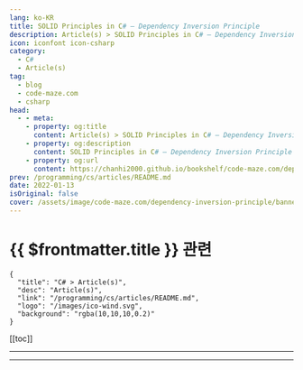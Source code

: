 ```yaml
---
lang: ko-KR
title: SOLID Principles in C# – Dependency Inversion Principle
description: Article(s) > SOLID Principles in C# – Dependency Inversion Principle
icon: iconfont icon-csharp
category: 
  - C#
  - Article(s)
tag: 
  - blog
  - code-maze.com
  - csharp
head:  
  - - meta:
    - property: og:title
      content: Article(s) > SOLID Principles in C# – Dependency Inversion Principle
    - property: og:description
      content: SOLID Principles in C# – Dependency Inversion Principle
    - property: og:url
      content: https://chanhi2000.github.io/bookshelf/code-maze.com/dependency-inversion-principle.html
prev: /programming/cs/articles/README.md
date: 2022-01-13
isOriginal: false
cover: /assets/image/code-maze.com/dependency-inversion-principle/banner.png
---
```


# {{ $frontmatter.title }} 관련

```component VPCard
{
  "title": "C# > Article(s)",
  "desc": "Article(s)",
  "link": "/programming/cs/articles/README.md",
  "logo": "/images/ico-wind.svg",
  "background": "rgba(10,10,10,0.2)"
}
```

[[toc]]

---

<SiteInfo
  name="SOLID Principles in C# – Dependency Inversion Principle"
  desc="In this article you are going to learn about Dependency Inversion Principle, how to implement this principle and what are the benefits of implementation."
  url="https://code-maze.com/dependency-inversion-principle/"
  logo="/assets/image/code-maze.com/favicon.png"
  preview="/assets/image/dependency-inversion-principle/banner.png"/>

<!-- TODO: 작성 -->

---

<TagLinks />